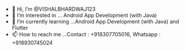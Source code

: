 - 👋 Hi, I’m @VISHALBHARDWAJ123
- 👀 I’m interested in ... Android App Development (with Java)
- 🌱 I’m currently learning ...Android App Development (with Java) and Flutter
- 📫 How to reach me ...Contact : +918307705016, Whatsapp : +918930745024

<!---
VISHALBHARDWAJ123/VISHALBHARDWAJ123 is a ✨ special ✨ repository because its `README.md` (this file) appears on your GitHub profile.
You can click the Preview link to take a look at your changes.
--->
